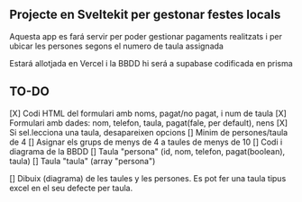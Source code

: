 ## Projecte en Sveltekit per gestonar festes locals

Aquesta app es fará servir per poder gestionar pagaments realitzats i per ubicar les persones segons el numero de taula assignada

Estará allotjada en Vercel i la BBDD hi será a supabase codificada en prisma

## TO-DO

[X] Codi HTML del formulari amb noms, pagat/no pagat, i num de taula
    [X] Formulari amb dades: nom, telefon, taula, pagat(fale, per default), nens
    [X] Si sel.lecciona una taula, desapareixen opcions
    [] Minim de persones/taula de 4
    [] Asignar els grups de menys de 4 a taules de menys de 10
[] Codi i diagrama de la BBDD
 [] Taula "persona" (id, nom, telefon, pagat(boolean), taula)
 [] Taula "taula" (array "persona")

<!-- Maybe -->
[] Dibuix (diagrama) de les taules y les persones. Es pot fer una taula tipus excel en el seu defecte per taula.
